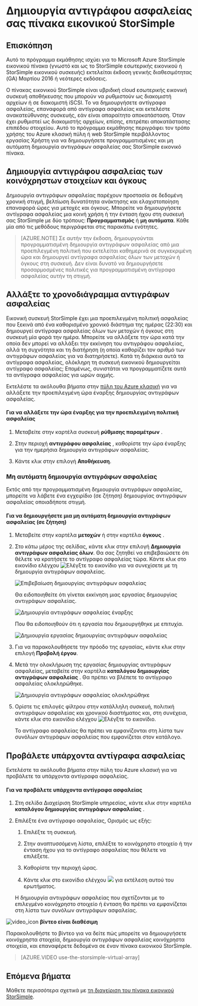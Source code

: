 <properties 
   pageTitle="Πρόγραμμα εκμάθησης δημιουργίας αντιγράφων ασφαλείας StorSimple εικονικού πίνακα | Microsoft Azure"
   description="Περιγράφει τον τρόπο δημιουργίας αντιγράφων ασφαλείας μετοχές StorSimple εικονικού πίνακα και όγκους."
   services="storsimple"
   documentationCenter="NA"
   authors="alkohli"
   manager="carmonm"
   editor="" />
<tags 
   ms.service="storsimple"
   ms.devlang="NA"
   ms.topic="article"
   ms.tgt_pltfrm="NA"
   ms.workload="TBD"
   ms.date="06/07/2016"
   ms.author="alkohli" />

# <a name="back-up-your-storsimple-virtual-array"></a>Δημιουργία αντιγράφου ασφαλείας σας πίνακα εικονικού StorSimple

## <a name="overview"></a>Επισκόπηση 

Αυτό το πρόγραμμα εκμάθησης ισχύει για το Microsoft Azure StorSimple εικονικού πίνακα (γνωστό και ως το StorSimple εσωτερικής εικονικού ή StorSimple εικονικού συσκευής) εκτελείται έκδοση γενικής διαθεσιμότητας (GA) Μαρτίου 2016 ή νεότερες εκδόσεις.

Ο πίνακας εικονικού StorSimple είναι υβριδική cloud εσωτερικής εικονική συσκευή αποθήκευσης που μπορούν να ρυθμιστούν ως διακομιστή αρχείων ή σε διακομιστή iSCSI. Το να δημιουργήσετε αντίγραφα ασφαλείας, επαναφορά από αντίγραφα ασφαλείας και εκτελέστε ανακατεύθυνσης συσκευής, εάν είναι απαραίτητο αποκατάσταση. Όταν έχει ρυθμιστεί ως διακομιστής αρχείων, επίσης, επιτρέπει αποκατάστασης επιπέδου στοιχείου. Αυτό το πρόγραμμα εκμάθησης περιγράφει τον τρόπο χρήσης του Azure κλασική πύλη ή web StorSimple περιβάλλοντος εργασίας Χρήστη για να δημιουργήσετε προγραμματισμένες και μη αυτόματη δημιουργία αντιγράφων ασφαλείας σας StorSimple εικονικό πίνακα.


## <a name="back-up-shares-and-volumes"></a>Δημιουργία αντιγράφου ασφαλείας των κοινόχρηστων στοιχείων και όγκους

Δημιουργία αντιγράφων ασφαλείας παρέχουν προστασία σε δεδομένη χρονική στιγμή, βελτίωση δυνατότητα ανάκτησης και ελαχιστοποίηση επαναφορά ώρες για μετοχές και όγκους. Μπορείτε να δημιουργήσετε αντίγραφα ασφαλείας μια κοινή χρήση ή την ένταση ήχου στη συσκευή σας StorSimple με δύο τρόπους: **Προγραμματισμός** ή **μη αυτόματα**. Κάθε μία από τις μεθόδους περιγράφεται στις παρακάτω ενότητες.

> [AZURE.NOTE] Σε αυτήν την έκδοση, δημιουργούνται προγραμματισμένη δημιουργία αντιγράφων ασφαλείας από μια προεπιλεγμένη πολιτική που εκτελείται καθημερινά σε συγκεκριμένη ώρα και δημιουργεί αντίγραφα ασφαλείας όλων των μετοχών ή όγκους στη συσκευή. Δεν είναι δυνατό να δημιουργήσετε προσαρμοσμένες πολιτικές για προγραμματισμένη αντίγραφα ασφαλείας αυτήν τη στιγμή.

## <a name="change-the-backup-schedule"></a>Αλλάξτε το χρονοδιάγραμμα αντιγράφων ασφαλείας

Εικονική συσκευή StorSimple έχει μια προεπιλεγμένη πολιτική ασφαλείας που ξεκινά από ένα καθορισμένο χρονικό διάστημα της ημέρας (22:30) και δημιουργεί αντίγραφα ασφαλείας όλων των μετοχών ή όγκους στη συσκευή μία φορά την ημέρα. Μπορείτε να αλλάξετε την ώρα κατά την οποία δεν μπορεί να αλλάξει την εκκίνηση του αντιγράφου ασφαλείας, αλλά τη συχνότητα και τη διατήρηση (η οποία καθορίζει τον αριθμό των αντιγράφων ασφαλείας για να διατηρήσετε). Κατά τη διάρκεια αυτά τα αντίγραφα ασφαλείας, ολόκληρη τη συσκευή εικονικού δημιουργείται αντίγραφο ασφαλείας; Επομένως, συνιστάται να προγραμματίζετε αυτά τα αντίγραφα ασφαλείας για ωρών αιχμής.

Εκτελέστε τα ακόλουθα βήματα στην [πύλη του Azure κλασική](https://manage.windowsazure.com/) για να αλλάξετε την προεπιλεγμένη ώρα έναρξης δημιουργίας αντιγράφων ασφαλείας.

#### <a name="to-change-the-start-time-for-the-default-backup-policy"></a>Για να αλλάξετε την ώρα έναρξης για την προεπιλεγμένη πολιτική ασφαλείας

1. Μεταβείτε στην καρτέλα συσκευή **ρύθμισης παραμέτρων** .

2. Στην περιοχή **αντιγράφου ασφαλείας** , καθορίστε την ώρα έναρξης για την ημερήσια δημιουργία αντιγράφων ασφαλείας.

3. Κάντε κλικ στην επιλογή **Αποθήκευση**.

### <a name="take-a-manual-backup"></a>Μη αυτόματη δημιουργία αντιγράφων ασφαλείας

Εκτός από την προγραμματισμένη δημιουργία αντιγράφων ασφαλείας, μπορείτε να λάβετε ένα εγχειρίδιο (σε ζήτηση) δημιουργίας αντιγράφων ασφαλείας οποιαδήποτε στιγμή.

#### <a name="to-create-a-manual-on-demand-backup"></a>Για να δημιουργήσετε μια μη αυτόματη δημιουργία αντιγράφων ασφαλείας (σε ζήτηση)

1. Μεταβείτε στην καρτέλα **μετοχών** ή στην καρτέλα **όγκους** .

2. Στο κάτω μέρος της σελίδας, κάντε κλικ στην επιλογή **Δημιουργία αντιγράφων ασφαλείας όλων**. Θα σας ζητηθεί να επιβεβαιώσετε ότι θέλετε να κρατήσετε το αντίγραφο ασφαλείας τώρα. Κάντε κλικ στο εικονίδιο ελέγχου ![Ελέγξτε το εικονίδιο](./media/storsimple-ova-backup/image3.png) για να συνεχίσετε με τη δημιουργία αντιγράφων ασφαλείας.

    ![Επιβεβαίωση δημιουργίας αντιγράφων ασφαλείας](./media/storsimple-ova-backup/image4.png)

    Θα ειδοποιηθείτε ότι γίνεται εκκίνηση μιας εργασίας δημιουργίας αντιγράφων ασφαλείας.

    ![Δημιουργία αντιγράφων ασφαλείας έναρξης](./media/storsimple-ova-backup/image5.png)

    Που θα ειδοποιηθούν ότι η εργασία που δημιουργήθηκε με επιτυχία.

    ![Δημιουργία εργασίας δημιουργίας αντιγράφων ασφαλείας](./media/storsimple-ova-backup/image7.png)

3. Για να παρακολουθήσετε την πρόοδο της εργασίας, κάντε κλικ στην επιλογή **Προβολή έργου**.

4. Μετά την ολοκλήρωση της εργασίας δημιουργίας αντιγράφων ασφαλείας, μεταβείτε στην καρτέλα **καταλόγου δημιουργίας αντιγράφων ασφαλείας** . Θα πρέπει να βλέπετε το αντίγραφο ασφαλείας ολοκληρώθηκε.

    ![Δημιουργία αντιγράφων ασφαλείας ολοκληρώθηκε](./media/storsimple-ova-backup/image8.png)

5. Ορίστε τις επιλογές φίλτρου στην κατάλληλη συσκευή, πολιτική αντιγράφων ασφαλείας και χρονικού διαστήματος και, στη συνέχεια, κάντε κλικ στο εικονίδιο ελέγχου ![Ελέγξτε το εικονίδιο](./media/storsimple-ova-backup/image3.png).

    Το αντίγραφο ασφαλείας θα πρέπει να εμφανίζονται στη λίστα των συνόλων αντιγράφων ασφαλείας που εμφανίζεται στον κατάλογο.

## <a name="view-existing-backups"></a>Προβάλετε υπάρχοντα αντίγραφα ασφαλείας

Εκτελέστε τα ακόλουθα βήματα στην πύλη του Azure κλασική για να προβάλετε τα υπάρχοντα αντίγραφα ασφαλείας.

#### <a name="to-view-existing-backups"></a>Για να προβάλετε υπάρχοντα αντίγραφα ασφαλείας

1. Στη σελίδα Διαχείριση StorSimple υπηρεσίας, κάντε κλικ στην καρτέλα **καταλόγου δημιουργίας αντιγράφων ασφαλείας** .

2. Επιλέξτε ένα αντίγραφο ασφαλείας, Ορισμός ως εξής:

    1. Επιλέξτε τη συσκευή.

    2. Στην αναπτυσσόμενη λίστα, επιλέξτε το κοινόχρηστο στοιχείο ή την ένταση ήχου για το αντίγραφο ασφαλείας που θέλετε να επιλέξετε.

    3. Καθορίστε την περιοχή ώρας.

    4. Κάντε κλικ στο εικονίδιο ελέγχου ![](./media/storsimple-ova-backup/image3.png) για εκτέλεση αυτού του ερωτήματος.

    Η δημιουργία αντιγράφων ασφαλείας που σχετίζονται με το επιλεγμένο κοινόχρηστο στοιχείο ή ένταση θα πρέπει να εμφανίζεται στη λίστα των συνόλων αντιγράφων ασφαλείας.

![video_icon](./media/storsimple-ova-backup/video_icon.png) **βίντεο είναι διαθέσιμη**

Παρακολουθήστε το βίντεο για να δείτε πώς μπορείτε να δημιουργήσετε κοινόχρηστα στοιχεία, δημιουργία αντιγράφων ασφαλείας κοινόχρηστα στοιχεία, και επαναφέρετε δεδομένα σε έναν πίνακα εικονικού StorSimple.

> [AZURE.VIDEO use-the-storsimple-virtual-array]

## <a name="next-steps"></a>Επόμενα βήματα

Μάθετε περισσότερα σχετικά με [τη διαχείριση του πίνακα εικονικού StorSimple](storsimple-ova-web-ui-admin.md).
